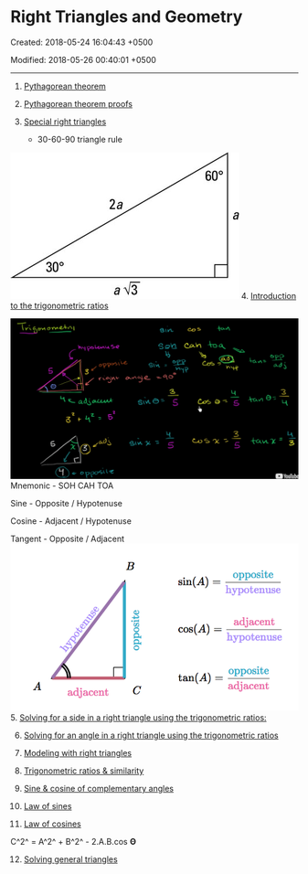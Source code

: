 # Right Triangles and Geometry

Created: 2018-05-24 16:04:43 +0500

Modified: 2018-05-26 00:40:01 +0500

---

1.  [Pythagorean theorem](https://www.khanacademy.org/math/geometry/hs-geo-trig#hs-geo-pyth-theorem)

2.  [Pythagorean theorem proofs](https://www.khanacademy.org/math/geometry/hs-geo-trig#hs-geo-pythagorean-proofs)

3.  [Special right triangles](https://www.khanacademy.org/math/geometry/hs-geo-trig#hs-geo-special-right-triangles)
    -   30-60-90 triangle rule

![A 30-60-90-degree right triangle.](media/Right-Triangles-and-Geometry-image1.jpg)
4.  [Introduction to the trigonometric ratios](https://www.khanacademy.org/math/geometry/hs-geo-trig#hs-geo-trig-ratios-intro)

![〇 ` も 」 の " 5 の ① い 5 の 一 の 0 の 一 & S キ 95 、 す 5 ① い Ad レ ](media/Right-Triangles-and-Geometry-image2.png)
Mnemonic - SOH CAH TOA

Sine - Opposite / Hypotenuse

Cosine - Adjacent / Hypotenuse

Tangent - Opposite / Adjacent
![o sin(A) --- cos(A) tan (A) adjacent opposite hypotenuse adjacent hypotenuse opposite adjacent ](media/Right-Triangles-and-Geometry-image3.png)
5.  [Solving for a side in a right triangle using the trigonometric ratios:](https://www.khanacademy.org/math/geometry/hs-geo-trig#hs-geo-solve-for-a-side)

6.  [Solving for an angle in a right triangle using the trigonometric ratios](https://www.khanacademy.org/math/geometry/hs-geo-trig#hs-geo-solve-for-an-angle)

7.  [Modeling with right triangles](https://www.khanacademy.org/math/geometry/hs-geo-trig#hs-geo-modeling-with-right-triangles)

8.  [Trigonometric ratios & similarity](https://www.khanacademy.org/math/geometry/hs-geo-trig#hs-geo-trig-ratios-similarity)

9.  [Sine & cosine of complementary angles](https://www.khanacademy.org/math/geometry/hs-geo-trig#hs-geo-complementary-angles)

10. [Law of sines](https://www.khanacademy.org/math/geometry/hs-geo-trig#hs-geo-law-of-sines)

11. [Law of cosines](https://www.khanacademy.org/math/geometry/hs-geo-trig#hs-geo-law-of-cosines)

C^2^ = A^2^ + B^2^ - 2.A.B.cos **Θ**

12. [Solving general triangles](https://www.khanacademy.org/math/geometry/hs-geo-trig#hs-geo-solving-general-triangles)
